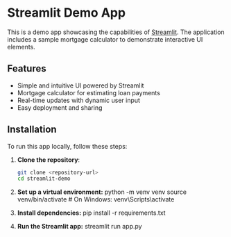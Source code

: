 # Streamlit Demo App

This is a demo app showcasing the capabilities of [Streamlit](https://streamlit.io/). The application includes a sample mortgage calculator to demonstrate interactive UI elements.

## Features

- Simple and intuitive UI powered by Streamlit
- Mortgage calculator for estimating loan payments
- Real-time updates with dynamic user input
- Easy deployment and sharing

## Installation

To run this app locally, follow these steps:

1. **Clone the repository**:
   ```sh
   git clone <repository-url>
   cd streamlit-demo


2. **Set up a virtual environment:**
python -m venv venv
source venv/bin/activate  # On Windows: venv\Scripts\activate

3. **Install dependencies:**
pip install -r requirements.txt

4. **Run the Streamlit app:**
streamlit run app.py
